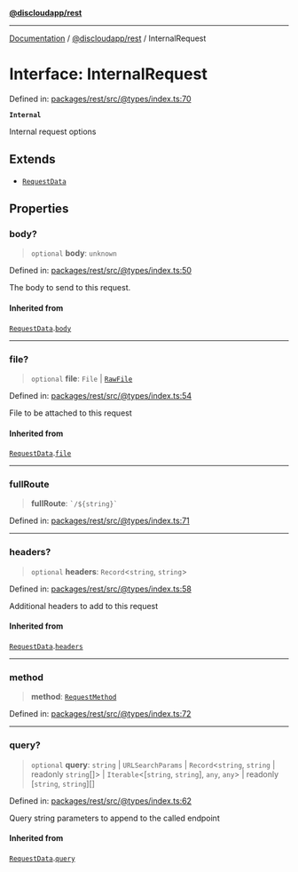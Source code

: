 [**@discloudapp/rest**](../README.md)

***

[Documentation](../../../packages.md) / [@discloudapp/rest](../README.md) / InternalRequest

# Interface: InternalRequest

Defined in: [packages/rest/src/@types/index.ts:70](https://github.com/discloud/discloud.app/blob/bfcb626f6315ac03eb36b36e57f162cd101e1996/packages/rest/src/@types/index.ts#L70)

**`Internal`**

Internal request options

## Extends

- [`RequestData`](RequestData.md)

## Properties

### body?

> `optional` **body**: `unknown`

Defined in: [packages/rest/src/@types/index.ts:50](https://github.com/discloud/discloud.app/blob/bfcb626f6315ac03eb36b36e57f162cd101e1996/packages/rest/src/@types/index.ts#L50)

The body to send to this request.

#### Inherited from

[`RequestData`](RequestData.md).[`body`](RequestData.md#body)

***

### file?

> `optional` **file**: `File` \| [`RawFile`](../../../discloud.app/interfaces/RawFile.md)

Defined in: [packages/rest/src/@types/index.ts:54](https://github.com/discloud/discloud.app/blob/bfcb626f6315ac03eb36b36e57f162cd101e1996/packages/rest/src/@types/index.ts#L54)

File to be attached to this request

#### Inherited from

[`RequestData`](RequestData.md).[`file`](RequestData.md#file)

***

### fullRoute

> **fullRoute**: `` `/${string}` ``

Defined in: [packages/rest/src/@types/index.ts:71](https://github.com/discloud/discloud.app/blob/bfcb626f6315ac03eb36b36e57f162cd101e1996/packages/rest/src/@types/index.ts#L71)

***

### headers?

> `optional` **headers**: `Record`\<`string`, `string`\>

Defined in: [packages/rest/src/@types/index.ts:58](https://github.com/discloud/discloud.app/blob/bfcb626f6315ac03eb36b36e57f162cd101e1996/packages/rest/src/@types/index.ts#L58)

Additional headers to add to this request

#### Inherited from

[`RequestData`](RequestData.md).[`headers`](RequestData.md#headers)

***

### method

> **method**: [`RequestMethod`](../enumerations/RequestMethod.md)

Defined in: [packages/rest/src/@types/index.ts:72](https://github.com/discloud/discloud.app/blob/bfcb626f6315ac03eb36b36e57f162cd101e1996/packages/rest/src/@types/index.ts#L72)

***

### query?

> `optional` **query**: `string` \| `URLSearchParams` \| `Record`\<`string`, `string` \| readonly `string`[]\> \| `Iterable`\<\[`string`, `string`\], `any`, `any`\> \| readonly \[`string`, `string`\][]

Defined in: [packages/rest/src/@types/index.ts:62](https://github.com/discloud/discloud.app/blob/bfcb626f6315ac03eb36b36e57f162cd101e1996/packages/rest/src/@types/index.ts#L62)

Query string parameters to append to the called endpoint

#### Inherited from

[`RequestData`](RequestData.md).[`query`](RequestData.md#query)
